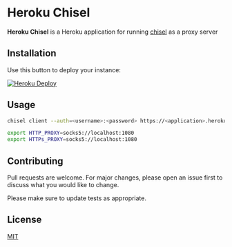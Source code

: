 # Heroku Chisel

**Heroku Chisel** is a Heroku application for running [chisel](https://github.com/jpillora/chisel) as a proxy server

## Installation

Use this button to deploy your instance:

[![Heroku Deploy](https://www.herokucdn.com/deploy/button.svg)](https://heroku.com/deploy?template=https://github.com/ckproxy/heroku-chisel)

## Usage

```bash
chisel client --auth=<username>:<password> https://<application>.herokuapp.com/ 0.0.0.0:socks

export HTTP_PROXY=socks5://localhost:1080
export HTTPs_PROXY=socks5://localhost:1080
```

## Contributing

Pull requests are welcome. For major changes, please open an issue first to discuss what you would like to change.

Please make sure to update tests as appropriate.

## License

[MIT](https://choosealicense.com/licenses/mit/)
